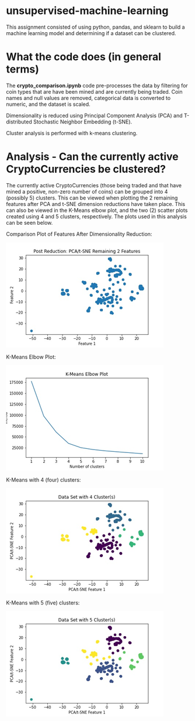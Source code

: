 # unsupervised-machine-learning
This assignment consisted of using python, pandas, and sklearn to build a machine learning model and determining if a dataset can be clustered.

# What the code does (in general terms)
The **crypto_comparison.ipynb** code pre-processes the data by filtering for coin types that are have been mined and are currently being traded. Coin names and null values are removed, categorical data is converted to numeric, and the dataset is scaled.

Dimensionality is reduced using Principal Component Analysis (PCA) and T-distributed Stochastic Neighbor Embedding (t-SNE).

Cluster analysis is performed with k-means clustering.

# Analysis - Can the currently active CryptoCurrencies be clustered?
The currently active CryptoCurrencies (those being traded and that have mined a positive, non-zero number of coins) can be grouped into 4 (possibly 5) clusters.  This can be viewed when plotting the 2 remaining features after PCA and t-SNE dimension reductions have taken place. This can also be viewed in the K-Means elbow plot, and the two (2) scatter plots created using 4 and 5 clusters, respectively. The plots used in this analysis can be seen below.

Comparison Plot of Features After Dimensionality Reduction:

![plots/pcatsnefeature.jpg](plots/pcatsnefeature.jpg)


K-Means Elbow Plot:

![plots/kmeanselbow.jpg](plots/kmeanselbow.jpg)


K-Means with 4 (four) clusters:

![plots/kmean4clusters.jpg](plots/kmean4clusters.jpg)


K-Means with 5 (five) clusters:

![plots/kmean5clusters.jpg.jpg](plots/kmean5clusters.jpg)
